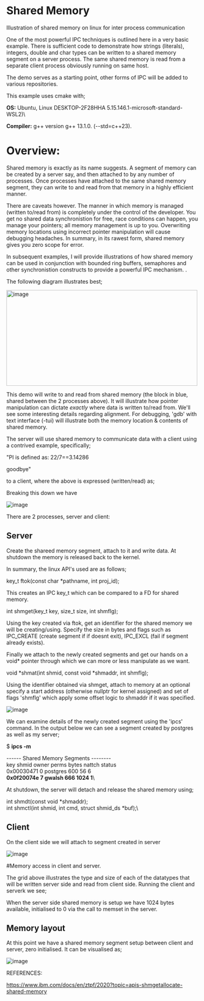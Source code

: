 # Shared Memory
Illustration of shared memory on linux for inter process communication

One of the most powerful IPC techniques is outlined here in a very basic example. There is
sufficient code to demonstrate how strings (literals), integers, double and char types can be written
to a shared memory segment on a server process. The same shared memory is read from a separate client process obviously running on same host. 

The demo serves as a starting point, other forms of IPC will be added to various repositories.

This example uses cmake with;

**OS:** Ubuntu, Linux DESKTOP-2F28HHA 5.15.146.1-microsoft-standard-WSL2)\

**Compiler:** g++ version g++ 13.1.0. (--std=c++23).



# Overview:

Shared memory is exactly as its name suggests. A segment of memory can be created by a server say, and then attached to by any number of processes. Once processes have attached to the same shared memory segment, they can write to and read from that memory in a highly efficient manner. 

There are caveats however. The manner in which memory is managed (written to/read from) is completely under the control of the developer. You get no shared data synchronistion for free, race conditions can happen, you manage your pointers; all memory management is up to you. Overwriting memory locations using incorrect pointer manipulation will cause debugging headaches. In summary, in its rawest form, shared memory gives you zero scope for error. 

In subsequent examples, I will provide illustrations of how shared memory can be used in conjunction with bounded ring buffers, semaphores and other synchronistion constructs to provide a powerful IPC mechanism. .


The following diagram illustrates best;

<img src="https://github.com/grahamers/shared_memory/assets/19392728/6a5c003d-a0fa-4bcb-9600-f3917eb57e7d" alt="image" width="500" height="250">


This demo will write to and read from shared memory (the block in blue, shared between the 2 processes above).  It will illustrate how pointer manipulation can dictate *exactly* where data is written to/read from. We'll see some interesting details regarding alignment. For debugging, 'gdb' with text interface (-tui)  will illustrate both the memory location & contents of shared memory.

The server will use shared memory to communicate data with a client using a contrived example, specifically;


"PI is defined as: 22/7==3.14286

goodbye" 

to a client, where the above is expressed (written/read) as; 

Breaking this down we have

![image](https://github.com/grahamers/IPC-shared_memory/assets/19392728/9bde6da5-d0f5-4ff3-a03d-b4b5d602b808)



There are 2 processes, server and client:

## Server

Create the shareed memory segment, attach to it and write data. At shutdown the memory is released back to the kernel. 

In summary, the linux API's used are as follows;

key_t ftok(const char *pathname, int proj_id);

This creates an IPC key_t which can be compared to a FD for shared memory.

int shmget(key_t key, size_t size, int shmflg);

Using the key created via ftok, get an identifier for the shared memory we will be creating/using.
Specify the size in bytes and flags such as IPC_CREATE (create segment if if doesnt exit),
IPC_EXCL (fail if segment already exists). 


Finally we attach to the newly created segments and get our hands on a void* pointer through which we can
more or less manipulate as we want.

 void *shmat(int shmid, const void *shmaddr, int shmflg);

 Using the identifier obtained via shmget, attach to memory at an optional specify a start address (otherwise nullptr for kernel
 assigned) and set of flags 'shmflg' which apply some offset logic to shmaddr if it was specified. 


![image](https://github.com/grahamers/IPC-shared-memory-segment/assets/19392728/1f0cc5d5-b008-4aaa-864c-c0f302025da8)



We can examine details of the newly created segment using the 'ipcs' command. In the output below
we can see a segment created by postgres as well as my server;

$ **ipcs -m**

------ Shared Memory Segments --------\
key        shmid      owner      perms      bytes      nattch     status\
0x00030471 0          postgres   600        56         6\
**0x0f20074e 7          gwalsh     666        1024       1**\


At shutdown, the server will detach and release the shared memory using;

int shmdt(const void *shmaddr);\
int shmctl(int shmid, int cmd, struct shmid_ds *buf);\



## Client


On the client side we will attach to segment created in server

![image](https://github.com/grahamers/IPC-shared-memory-segment/assets/19392728/43d606d8-d3b7-4d31-b2de-4e736dc60f54)


#Memory access in client and server.

The grid above illustrates the type and size of each of the datatypes that will be written server side and read from client side.
Running the client and serverk we see;

When the server side shared memory is setup we have 1024 bytes available, initialised to 0
via the call to memset in the server. 


## Memory layout
At this point we have a shared memory segment setup between client and server, zero initialised. It can be visualised
as;

![image](https://github.com/grahamers/IPC-shared-memory-segment/assets/19392728/7d5d7021-4ddb-48db-b69c-eb241f936792)




REFERENCES:

https://www.ibm.com/docs/en/ztpf/2020?topic=apis-shmgetallocate-shared-memory
